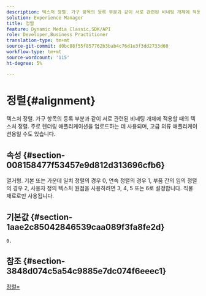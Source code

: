 ```yaml
---
description: 텍스처 정렬. 가구 항목의 등록 부분과 같이 서로 관련된 비네팅 개체에 적용할 때의 텍스처 정렬. 주로 렌더링 애플리케이션을 업로드하는 데 사용되며, 고급 의류 애플리케이션용일 수도 있습니다.
solution: Experience Manager
title: 정렬
feature: Dynamic Media Classic,SDK/API
role: Developer,Business Practitioner
translation-type: tm+mt
source-git-commit: d0bc88f55f857762b3bab4c76d1e3f3dd2733d60
workflow-type: tm+mt
source-wordcount: '115'
ht-degree: 5%

---
```



# 정렬{#alignment}

텍스처 정렬. 가구 항목의 등록 부분과 같이 서로 관련된 비네팅 개체에 적용할 때의 텍스처 정렬. 주로 렌더링 애플리케이션을 업로드하는 데 사용되며, 고급 의류 애플리케이션용일 수도 있습니다.

## 속성 {#section-008158477f53457e9d812d313696cfb6}

열거형. 기본 또는 가운데 일치 정렬의 경우 0, 연속 정렬의 경우 1, 부품 간의 임의 정렬의 경우 2, 사용자 정의 텍스처 원점을 사용하려면 3, 4, 5 또는 6로 설정합니다. 직물 재료로만 사용됩니다.

## 기본값 {#section-1aae2c85042846539caa089f3fa8fe2d}

`0.`

## 참조 {#section-3848d074c5a54c9885e7dc074f6eeec1}

[정렬=](../../../../../ir-api/http-protocol/image-rendering-api-ref/c-ir-http-protocol-ref/c-ir-http-protocol-command-reference/r-ir-align.md#reference-4d63baa522ce42f9b15167ba34c5c6a7)
